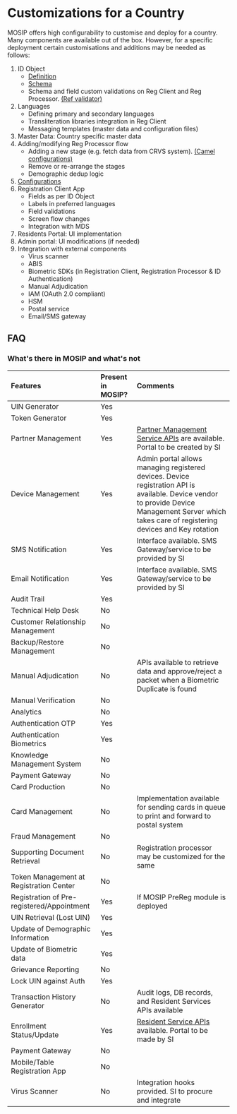 # Customizations for a Country

MOSIP offers high configurability to customise and deploy for a country. Many components are available out of the box. However, for a specific deployment certain customisations and additions may be needed as follows:

1. ID Object
   * [Definition](../modules/registration-processor/mosip-id-object-definition.md)
   * [Schema](https://github.com/mosip/mosip-config/blob/master/config-templates/mosip-identity-json-schema-env.json)
   * Schema and field custom validations on Reg Client and Reg Processor. [\(Ref validator\)](https://github.com/mosip/mosip-ref-impl/tree/master/kernel/kernel-ref-idobjectvalidator)  
2. Languages
   * Defining primary and secondary languages
   * Transliteration libraries integration in Reg Client
   * Messaging templates \(master data and configuration files\)
3. Master Data: Country specific master data 
4. Adding/modifying Reg Processor flow 
   * Adding a new stage \(e.g. fetch data from CRVS system\). [\(Camel configurations\)](https://github.com/mosip/mosip-config/blob/master/config-templates)
   * Remove or re-arrange the stages 
   * Demographic dedup logic
5. [Configurations](https://github.com/mosip/mosip-config/blob/master/config-templates/)
6. Registration Client App
   * Fields as per ID Object
   * Labels in preferred languages
   * Field validations
   * Screen flow changes
   * Integration with MDS
7. Residents Portal: UI implementation
8. Admin portal: UI modifications \(if needed\) 
9. Integration with external components
   * Virus scanner 
   * ABIS 
   * Biometric SDKs \(in Registration Client, Registration Processor & ID Authentication\)
   * Manual Adjudication
   * IAM \(OAuth 2.0 compliant\)
   * HSM
   * Postal service
   * Email/SMS gateway

## FAQ

### What's there in MOSIP and what's not

| Features | Present in MOSIP? | Comments |
| :--- | :--- | :--- |
| UIN Generator | Yes |  |
| Token Generator | Yes |  |
| Partner Management | Yes | [Partner Management Service APIs](../apis/partner-management-service-apis.md) are available.  Portal to be created by SI |
| Device Management | Yes | Admin portal allows managing registered devices. Device registration API is available. Device vendor to provide Device Management Server which takes care of registering devices and Key rotation |
| SMS Notification | Yes | Interface available.  SMS Gateway/service to be provided by SI |
| Email Notification | Yes | Interface available.  SMS Gateway/service to be provided by SI |
| Audit Trail | Yes |  |
| Technical Help Desk | No |  |
| Customer Relationship Management | No |  |
| Backup/Restore Management | No |  |
| Manual Adjudication | No | APIs available to retrieve data and approve/reject a packet when a Biometric Duplicate is found |
| Manual Verification | No |  |
| Analytics | No |  |
| Authentication OTP | Yes |  |
| Authentication Biometrics | Yes |  |
| Knowledge Management System | No |  |
| Payment Gateway | No |  |
| Card Production | No |  |
| Card Management | No | Implementation available for sending cards in queue to print and forward to postal system |
| Fraud Management | No |  |
| Supporting Document Retrieval | No | Registration processor may be customized for the same |
| Token Management at Registration Center | No |  |
| Registration of Pre-registered/Appointment | Yes | If MOSIP PreReg module is deployed |
| UIN Retrieval \(Lost UIN\) | Yes |  |
| Update of Demographic Information | Yes |  |
| Update of Biometric data | Yes |  |
| Grievance Reporting | No |  |
| Lock UIN against Auth | Yes |  |
| Transaction History Generator | No | Audit logs, DB records, and Resident Services APIs available |
| Enrollment Status/Update | Yes | [Resident Service APIs](../apis/resident-service-apis.md) available.  Portal to be made by SI |
| Payment Gateway | No |  |
| Mobile/Table Registration App | No |  |
| Virus Scanner | No | Integration hooks provided. SI to procure and integrate |

